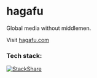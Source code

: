 # hagafu

Global media without middlemen.

Visit [hagafu.com](http://hagafu.com)

### Tech stack:

[![StackShare](http://img.shields.io/badge/tech-stack-0690fa.svg?style=flat)](http://stackshare.io/hagafu/hagafu)
